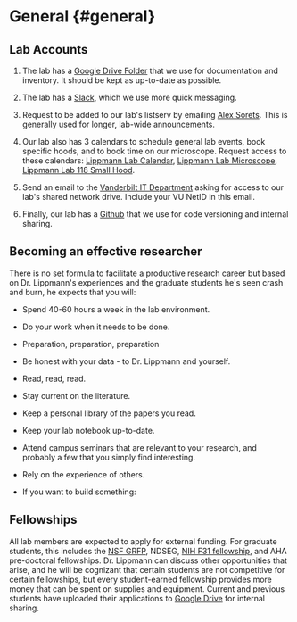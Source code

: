 # General {#general}

## Lab Accounts

1. The lab has a [Google Drive Folder](https://drive.google.com/drive/folders/0Bwvn9S-4oeMmeHhzUS1nM0FNak0?usp=sharing) that we use for documentation and inventory. It should be kept as up-to-date as possible. 

2. The lab has a [Slack](https://join.slack.com/t/lippmann-lab/shared_invite/zt-k04qrgk6-D795CQ2~bDwWv21w2ItPMQ), which we use more quick messaging. 

3. Request to be added to our lab's listserv by emailing [Alex Sorets](mailto:alexander.g.sorets@vanderbilt.edu). This is generally used for longer, lab-wide announcements. 

4. Our lab also has 3 calendars to schedule general lab events, book specific hoods, and to book time on our microscope. Request access to these calendars: [Lippmann Lab Calendar](https://calendar.google.com/calendar/u/0?cid=bXFkOWE3bjM3MTkxbzluYWVtbWw0NDd2bGtAZ3JvdXAuY2FsZW5kYXIuZ29vZ2xlLmNvbQ), [Lippmann Lab Microscope](https://calendar.google.com/calendar/u/0?cid=ZjNkMXBkbmFwZzc0NWR2YmVmNXU0bGN1YjBAZ3JvdXAuY2FsZW5kYXIuZ29vZ2xlLmNvbQ), [Lippmann Lab 118 Small Hood](https://calendar.google.com/calendar/u/0?cid=MGk3NGZpdm5ua2JyZjMyc2duNTE2aGMxOWdAZ3JvdXAuY2FsZW5kYXIuZ29vZ2xlLmNvbQ). 

5. Send an email to the [Vanderbilt IT Department](mailto:dts.se.support@Vanderbilt.Edu) asking for access to our lab's shared network drive. Include your VU NetID in this email. 

6. Finally, our lab has a [Github](https://github.com/LippmannLab) that we use for code versioning and internal sharing. 

## Becoming an effective researcher

There is no set formula to facilitate a productive research career but based on Dr. Lippmann's experiences and the graduate students he's seen crash and burn, he expects that you will:

- Spend 40-60 hours a week in the lab environment. 

- Do your work when it needs to be done. 

- Preparation, preparation, preparation 

- Be honest with your data - to Dr. Lippmann and yourself. 

- Read, read, read. 

- Stay current on the literature. 

- Keep a personal library of the papers you read. 

- Keep your lab notebook up-to-date. 

- Attend campus seminars that are relevant to your research, and probably a few that you simply find interesting. 

- Rely on the experience of others. 

- If you want to build something:

## Fellowships

All lab members are expected to apply for external funding. For graduate students, this includes the [NSF GRFP](https://www.nsfgrfp.org/), NDSEG, [NIH F31 fellowship](https://researchtraining.nih.gov/programs/fellowships/f31), and AHA pre-doctoral fellowships. Dr. Lippmann can discuss other opportunities that arise, and he will be cognizant that certain students are not competitive for certain fellowships, but every student-earned fellowship provides more money that can be spent on supplies and equipment. Current and previous students have uploaded their applications to [Google Drive](https://drive.google.com/drive/folders/1j3YPUUUFINandBSU6xtTeN0iOQ3wscMg?usp=sharing) for internal sharing. 
